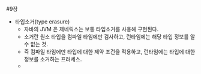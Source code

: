 #9장

- 타입소거(type erasure)
  - 자바의 JVM 은 제네릭스는 보통 타입소거를 사용해 구현된다.
  - 소거란 원소 타입을 컴파일 타임에만 검사하고, 런타임에는 해당 타입 정보를 알 수 없는 것.
  - 즉 컴파일 타임에만 타입에 대한 제약 조건을 적용하고, 런타임에는 타입에 대한 정보를 소거하는 프러세스.
  - 